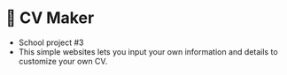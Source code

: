 # 🌼 CV Maker
- School project #3
- This simple websites lets you input your own information and details to customize your own CV.
